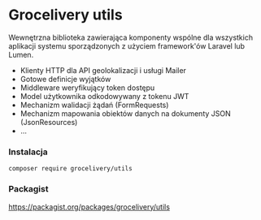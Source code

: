 # Grocelivery utils

Wewnętrzna biblioteka zawierająca komponenty wspólne dla wszystkich aplikacji systemu sporządzonych z użyciem framework'ów Laravel lub Lumen.
- Klienty HTTP dla API geolokalizacji i usługi Mailer
- Gotowe definicje wyjątków
- Middleware weryfikujący token dostępu
- Model użytkownika odkodowywany z tokenu JWT
- Mechanizm walidacji żądań (FormRequests)
- Mechanizm mapowania obiektów danych na dokumenty JSON (JsonResources)
- ...

### Instalacja

```
composer require grocelivery/utils
```

### Packagist

https://packagist.org/packages/grocelivery/utils
